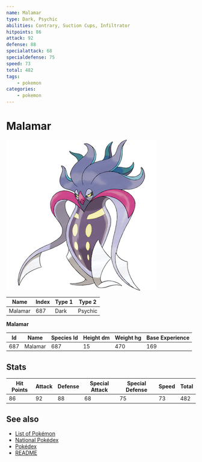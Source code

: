 ```yaml
---
name: Malamar
type: Dark, Psychic
abilities: Contrary, Suction Cups, Infiltrator
hitpoints: 86
attack: 92
defense: 88
specialattack: 68
specialdefense: 75
speed: 73
total: 482
tags:
    - pokemon
categories:
    - pokemon
---
```


# Malamar


![Malamar](images/687.png)

| **Name** | **Index** | **Type 1** | **Type 2** |
|----|----|----|----|
| Malamar | 687 | Dark | Psychic  |

**Malamar** 




| **Id** | **Name** | **Species Id** | **Height dm** | **Weight hg** | **Base Experience** |
|--------|----------|----------------|------------|------------|---------------------|
| 687 | Malamar | 687 | 15 | 470 | 169 |



## Stats

| **Hit Points** | **Attack** | **Defense** | **Special Attack** | **Special Defense** | **Speed** | **Total** |
|----------------|------------|-------------|--------------------|---------------------|-----------|-----------|
| 86 | 92 | 88 | 68 | 75 | 73 | 482 |

## See also

- [List of Pokémon](../pokemon.md)
- [National Pokédex](../national_pokedex.md)
- [Pokédex](../pokedex.md)
- [README](../README.md)
